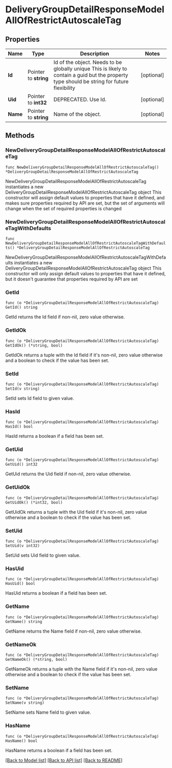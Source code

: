 # DeliveryGroupDetailResponseModelAllOfRestrictAutoscaleTag

## Properties

Name | Type | Description | Notes
------------ | ------------- | ------------- | -------------
**Id** | Pointer to **string** | Id of the object. Needs to be globally unique This is likely to contain a guid but the property type should be string for future flexibility | [optional] 
**Uid** | Pointer to **int32** | DEPRECATED. Use Id. | [optional] 
**Name** | Pointer to **string** | Name of the object. | [optional] 

## Methods

### NewDeliveryGroupDetailResponseModelAllOfRestrictAutoscaleTag

`func NewDeliveryGroupDetailResponseModelAllOfRestrictAutoscaleTag() *DeliveryGroupDetailResponseModelAllOfRestrictAutoscaleTag`

NewDeliveryGroupDetailResponseModelAllOfRestrictAutoscaleTag instantiates a new DeliveryGroupDetailResponseModelAllOfRestrictAutoscaleTag object
This constructor will assign default values to properties that have it defined,
and makes sure properties required by API are set, but the set of arguments
will change when the set of required properties is changed

### NewDeliveryGroupDetailResponseModelAllOfRestrictAutoscaleTagWithDefaults

`func NewDeliveryGroupDetailResponseModelAllOfRestrictAutoscaleTagWithDefaults() *DeliveryGroupDetailResponseModelAllOfRestrictAutoscaleTag`

NewDeliveryGroupDetailResponseModelAllOfRestrictAutoscaleTagWithDefaults instantiates a new DeliveryGroupDetailResponseModelAllOfRestrictAutoscaleTag object
This constructor will only assign default values to properties that have it defined,
but it doesn't guarantee that properties required by API are set

### GetId

`func (o *DeliveryGroupDetailResponseModelAllOfRestrictAutoscaleTag) GetId() string`

GetId returns the Id field if non-nil, zero value otherwise.

### GetIdOk

`func (o *DeliveryGroupDetailResponseModelAllOfRestrictAutoscaleTag) GetIdOk() (*string, bool)`

GetIdOk returns a tuple with the Id field if it's non-nil, zero value otherwise
and a boolean to check if the value has been set.

### SetId

`func (o *DeliveryGroupDetailResponseModelAllOfRestrictAutoscaleTag) SetId(v string)`

SetId sets Id field to given value.

### HasId

`func (o *DeliveryGroupDetailResponseModelAllOfRestrictAutoscaleTag) HasId() bool`

HasId returns a boolean if a field has been set.

### GetUid

`func (o *DeliveryGroupDetailResponseModelAllOfRestrictAutoscaleTag) GetUid() int32`

GetUid returns the Uid field if non-nil, zero value otherwise.

### GetUidOk

`func (o *DeliveryGroupDetailResponseModelAllOfRestrictAutoscaleTag) GetUidOk() (*int32, bool)`

GetUidOk returns a tuple with the Uid field if it's non-nil, zero value otherwise
and a boolean to check if the value has been set.

### SetUid

`func (o *DeliveryGroupDetailResponseModelAllOfRestrictAutoscaleTag) SetUid(v int32)`

SetUid sets Uid field to given value.

### HasUid

`func (o *DeliveryGroupDetailResponseModelAllOfRestrictAutoscaleTag) HasUid() bool`

HasUid returns a boolean if a field has been set.

### GetName

`func (o *DeliveryGroupDetailResponseModelAllOfRestrictAutoscaleTag) GetName() string`

GetName returns the Name field if non-nil, zero value otherwise.

### GetNameOk

`func (o *DeliveryGroupDetailResponseModelAllOfRestrictAutoscaleTag) GetNameOk() (*string, bool)`

GetNameOk returns a tuple with the Name field if it's non-nil, zero value otherwise
and a boolean to check if the value has been set.

### SetName

`func (o *DeliveryGroupDetailResponseModelAllOfRestrictAutoscaleTag) SetName(v string)`

SetName sets Name field to given value.

### HasName

`func (o *DeliveryGroupDetailResponseModelAllOfRestrictAutoscaleTag) HasName() bool`

HasName returns a boolean if a field has been set.


[[Back to Model list]](../README.md#documentation-for-models) [[Back to API list]](../README.md#documentation-for-api-endpoints) [[Back to README]](../README.md)


